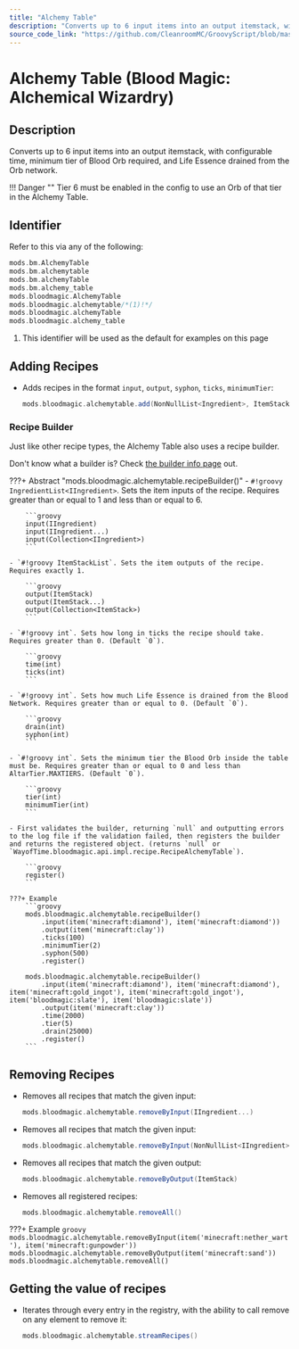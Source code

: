 ```yaml
---
title: "Alchemy Table"
description: "Converts up to 6 input items into an output itemstack, with configurable time, minimum tier of Blood Orb required, and Life Essence drained from the Orb network."
source_code_link: "https://github.com/CleanroomMC/GroovyScript/blob/master/src/main/java/com/cleanroommc/groovyscript/compat/mods/bloodmagic/AlchemyTable.java"
---
```


# Alchemy Table (Blood Magic: Alchemical Wizardry)

## Description

Converts up to 6 input items into an output itemstack, with configurable time, minimum tier of Blood Orb required, and Life Essence drained from the Orb network.

!!! Danger ""
    Tier 6 must be enabled in the config to use an Orb of that tier in the Alchemy Table.

## Identifier

Refer to this via any of the following:

```groovy hl_lines="6"
mods.bm.AlchemyTable
mods.bm.alchemytable
mods.bm.alchemyTable
mods.bm.alchemy_table
mods.bloodmagic.AlchemyTable
mods.bloodmagic.alchemytable/*(1)!*/
mods.bloodmagic.alchemyTable
mods.bloodmagic.alchemy_table
```

1. This identifier will be used as the default for examples on this page

## Adding Recipes

- Adds recipes in the format `input`, `output`, `syphon`, `ticks`, `minimumTier`:

    ```groovy
    mods.bloodmagic.alchemytable.add(NonNullList<Ingredient>, ItemStack, int, int, int)
    ```


### Recipe Builder

Just like other recipe types, the Alchemy Table also uses a recipe builder.

Don't know what a builder is? Check [the builder info page](../../../groovy/builder.md) out.

???+ Abstract "mods.bloodmagic.alchemytable.recipeBuilder()"
    - `#!groovy IngredientList<IIngredient>`. Sets the item inputs of the recipe. Requires greater than or equal to 1 and less than or equal to 6.

        ```groovy
        input(IIngredient)
        input(IIngredient...)
        input(Collection<IIngredient>)
        ```

    - `#!groovy ItemStackList`. Sets the item outputs of the recipe. Requires exactly 1.

        ```groovy
        output(ItemStack)
        output(ItemStack...)
        output(Collection<ItemStack>)
        ```

    - `#!groovy int`. Sets how long in ticks the recipe should take. Requires greater than 0. (Default `0`).

        ```groovy
        time(int)
        ticks(int)
        ```

    - `#!groovy int`. Sets how much Life Essence is drained from the Blood Network. Requires greater than or equal to 0. (Default `0`).

        ```groovy
        drain(int)
        syphon(int)
        ```

    - `#!groovy int`. Sets the minimum tier the Blood Orb inside the table must be. Requires greater than or equal to 0 and less than AltarTier.MAXTIERS. (Default `0`).

        ```groovy
        tier(int)
        minimumTier(int)
        ```

    - First validates the builder, returning `null` and outputting errors to the log file if the validation failed, then registers the builder and returns the registered object. (returns `null` or `WayofTime.bloodmagic.api.impl.recipe.RecipeAlchemyTable`).

        ```groovy
        register()
        ```

    ???+ Example
        ```groovy
        mods.bloodmagic.alchemytable.recipeBuilder()
            .input(item('minecraft:diamond'), item('minecraft:diamond'))
            .output(item('minecraft:clay'))
            .ticks(100)
            .minimumTier(2)
            .syphon(500)
            .register()

        mods.bloodmagic.alchemytable.recipeBuilder()
            .input(item('minecraft:diamond'), item('minecraft:diamond'), item('minecraft:gold_ingot'), item('minecraft:gold_ingot'), item('bloodmagic:slate'), item('bloodmagic:slate'))
            .output(item('minecraft:clay'))
            .time(2000)
            .tier(5)
            .drain(25000)
            .register()
        ```



## Removing Recipes

- Removes all recipes that match the given input:

    ```groovy
    mods.bloodmagic.alchemytable.removeByInput(IIngredient...)
    ```

- Removes all recipes that match the given input:

    ```groovy
    mods.bloodmagic.alchemytable.removeByInput(NonNullList<IIngredient>)
    ```

- Removes all recipes that match the given output:

    ```groovy
    mods.bloodmagic.alchemytable.removeByOutput(ItemStack)
    ```

- Removes all registered recipes:

    ```groovy
    mods.bloodmagic.alchemytable.removeAll()
    ```

???+ Example
    ```groovy
    mods.bloodmagic.alchemytable.removeByInput(item('minecraft:nether_wart'), item('minecraft:gunpowder'))
    mods.bloodmagic.alchemytable.removeByOutput(item('minecraft:sand'))
    mods.bloodmagic.alchemytable.removeAll()
    ```

## Getting the value of recipes

- Iterates through every entry in the registry, with the ability to call remove on any element to remove it:

    ```groovy
    mods.bloodmagic.alchemytable.streamRecipes()
    ```

